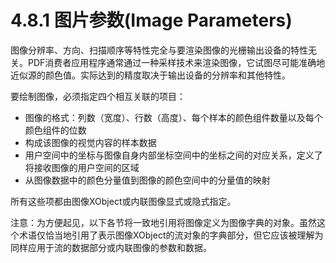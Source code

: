 # 4.8.1 图片参数(Image Parameters)

图像分辨率、方向、扫描顺序等特性完全与要渲染图像的光栅输出设备的特性无关。PDF消费者应用程序通常通过一种采样技术来渲染图像，它试图尽可能准确地近似源的颜色值。实际达到的精度取决于输出设备的分辨率和其他特性。

要绘制图像，必须指定四个相互关联的项目：

* 图像的格式：列数（宽度）、行数（高度）、每个样本的颜色组件数量以及每个颜色组件的位数
* 构成该图像的视觉内容的样本数据
* 用户空间中的坐标与图像自身内部坐标空间中的坐标之间的对应关系，定义了将接收图像的用户空间的区域
* 从图像数据中的颜色分量值到图像的颜色空间中的分量值的映射

所有这些项都由图像XObject或内联图像显式或隐式指定。

注意：为方便起见，以下各节将一致地引用将图像定义为图像字典的对象。虽然这个术语仅恰当地引用了表示图像XObject的流对象的字典部分，但它应该被理解为同样应用于流的数据部分或内联图像的参数和数据。
